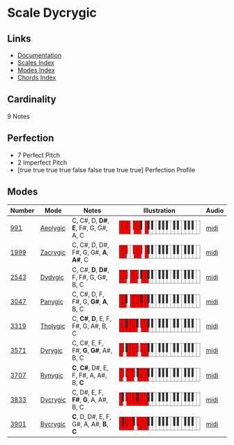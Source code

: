 # Scale Dycrygic

## Links

- [Documentation](index.md)
- [Scales Index](Scales.md)
- [Modes Index](Modes.md)
- [Chords Index](Chords.md)

## Cardinality

9 Notes

## Perfection

- 7 Perfect Pitch
- 2 Imperfect Pitch
- [true true true true false false true true true] Perfection Profile

## Modes

| Number | Mode | Notes | Illustration | Audio |
|--------|------|-------|--------------|-------|
| [991](https://ianring.com/musictheory/scales/991) | [Aeolygic](ModeAeolygic.md) | C, C#, D, **D#**, **E**, F#, G, G#, A, C | ![CNaturalAeolygic](ModeCNaturalAeolygic.png) | [midi](https://github.com/edipermadi/music/blob/main/docs/ModeCNaturalAeolygic.mid?raw=true) | 
| [1999](https://ianring.com/musictheory/scales/1999) | [Zacrygic](ModeZacrygic.md) | C, C#, D, D#, F#, G, G#, **A**, **A#**, C | ![CNaturalZacrygic](ModeCNaturalZacrygic.png) | [midi](https://github.com/edipermadi/music/blob/main/docs/ModeCNaturalZacrygic.mid?raw=true) | 
| [2543](https://ianring.com/musictheory/scales/2543) | [Dydygic](ModeDydygic.md) | C, C#, **D**, **D#**, F, F#, G, G#, B, C | ![CNaturalDydygic](ModeCNaturalDydygic.png) | [midi](https://github.com/edipermadi/music/blob/main/docs/ModeCNaturalDydygic.mid?raw=true) | 
| [3047](https://ianring.com/musictheory/scales/3047) | [Panygic](ModePanygic.md) | C, C#, D, F, F#, G, **G#**, **A**, B, C | ![CNaturalPanygic](ModeCNaturalPanygic.png) | [midi](https://github.com/edipermadi/music/blob/main/docs/ModeCNaturalPanygic.mid?raw=true) | 
| [3319](https://ianring.com/musictheory/scales/3319) | [Tholygic](ModeTholygic.md) | C, **C#**, **D**, E, F, F#, G, A#, B, C | ![CNaturalTholygic](ModeCNaturalTholygic.png) | [midi](https://github.com/edipermadi/music/blob/main/docs/ModeCNaturalTholygic.mid?raw=true) | 
| [3571](https://ianring.com/musictheory/scales/3571) | [Dyrygic](ModeDyrygic.md) | C, C#, E, F, F#, **G**, **G#**, A#, B, C | ![CNaturalDyrygic](ModeCNaturalDyrygic.png) | [midi](https://github.com/edipermadi/music/blob/main/docs/ModeCNaturalDyrygic.mid?raw=true) | 
| [3707](https://ianring.com/musictheory/scales/3707) | [Rynygic](ModeRynygic.md) | **C**, **C#**, D#, E, F, F#, A, A#, B, **C** | ![CNaturalRynygic](ModeCNaturalRynygic.png) | [midi](https://github.com/edipermadi/music/blob/main/docs/ModeCNaturalRynygic.mid?raw=true) | 
| [3833](https://ianring.com/musictheory/scales/3833) | [Dycrygic](ModeDycrygic.md) | C, D#, E, F, **F#**, **G**, A, A#, B, C | ![CNaturalDycrygic](ModeCNaturalDycrygic.png) | [midi](https://github.com/edipermadi/music/blob/main/docs/ModeCNaturalDycrygic.mid?raw=true) | 
| [3901](https://ianring.com/musictheory/scales/3901) | [Bycrygic](ModeBycrygic.md) | **C**, D, D#, E, F, G#, A, A#, **B**, **C** | ![CNaturalBycrygic](ModeCNaturalBycrygic.png) | [midi](https://github.com/edipermadi/music/blob/main/docs/ModeCNaturalBycrygic.mid?raw=true) | 
